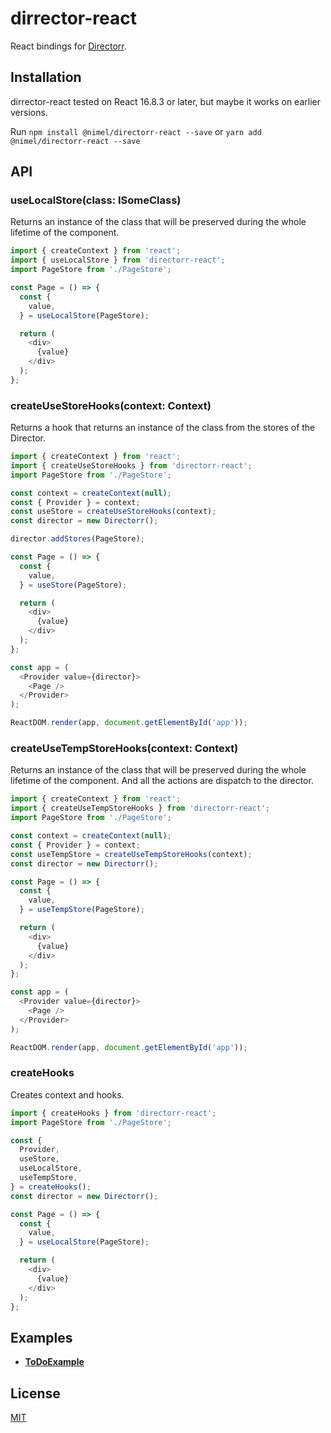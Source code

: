 # dirrector-react

React bindings for [Directorr](https://github.com/nikitaMe1nikov/directorr).  

## Installation

dirrector-react tested on React 16.8.3 or later, but maybe it works on earlier versions.

Run `npm install @nimel/directorr-react --save` or `yarn add @nimel/directorr-react --save`

## API

### useLocalStore(class: ISomeClass)

Returns an instance of the class that will be preserved during the whole lifetime of the component.

```javascript
import { createContext } from 'react';
import { useLocalStore } from 'directorr-react';
import PageStore from './PageStore';

const Page = () => {
  const {
    value,
  } = useLocalStore(PageStore);

  return (
    <div>
      {value}
    </div>
  );
};
```

### createUseStoreHooks(context: Context)

Returns a hook that returns an instance of the class from the stores of the Director.

```javascript
import { createContext } from 'react';
import { createUseStoreHooks } from 'directorr-react';
import PageStore from './PageStore';

const context = createContext(null);
const { Provider } = context;
const useStore = createUseStoreHooks(context);
const director = new Directorr();

director.addStores(PageStore);

const Page = () => {
  const {
    value,
  } = useStore(PageStore);

  return (
    <div>
      {value}
    </div>
  );
};

const app = (
  <Provider value={director}>
    <Page />
  </Provider>
);

ReactDOM.render(app, document.getElementById('app'));
```

### createUseTempStoreHooks(context: Context)

Returns an instance of the class that will be preserved during the whole lifetime of the component. And all the actions are dispatch to the director.

```javascript
import { createContext } from 'react';
import { createUseTempStoreHooks } from 'directorr-react';
import PageStore from './PageStore';

const context = createContext(null);
const { Provider } = context;
const useTempStore = createUseTempStoreHooks(context);
const director = new Directorr();

const Page = () => {
  const {
    value,
  } = useTempStore(PageStore);

  return (
    <div>
      {value}
    </div>
  );
};

const app = (
  <Provider value={director}>
    <Page />
  </Provider>
);

ReactDOM.render(app, document.getElementById('app'));
```

### createHooks

Creates context and hooks.

```javascript
import { createHooks } from 'directorr-react';
import PageStore from './PageStore';

const {
  Provider,
  useStore,
  useLocalStore,
  useTempStore,
} = createHooks();
const director = new Directorr();

const Page = () => {
  const {
    value,
  } = useLocalStore(PageStore);

  return (
    <div>
      {value}
    </div>
  );
};
```

## Examples

- [**ToDoExample**](https://github.com/nikitaMe1nikov/directorr-todo-example)

## License

[MIT](LICENSE)